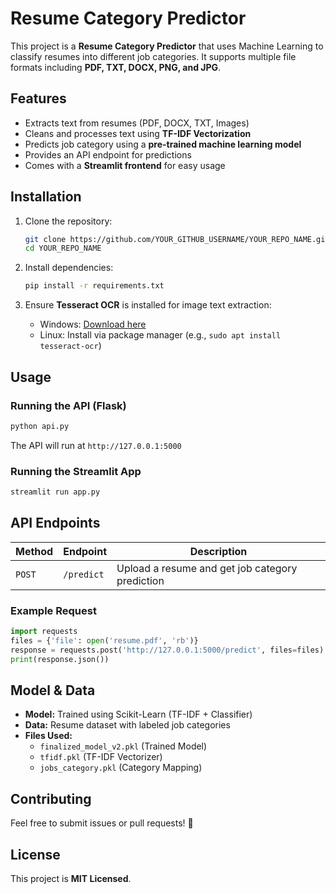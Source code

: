 # Resume Category Predictor

This project is a **Resume Category Predictor** that uses Machine Learning to classify resumes into different job categories. It supports multiple file formats including **PDF, TXT, DOCX, PNG, and JPG**.

## Features
- Extracts text from resumes (PDF, DOCX, TXT, Images)
- Cleans and processes text using **TF-IDF Vectorization**
- Predicts job category using a **pre-trained machine learning model**
- Provides an API endpoint for predictions
- Comes with a **Streamlit frontend** for easy usage

## Installation

1. Clone the repository:
   ```bash
   git clone https://github.com/YOUR_GITHUB_USERNAME/YOUR_REPO_NAME.git
   cd YOUR_REPO_NAME
   ```

2. Install dependencies:
   ```bash
   pip install -r requirements.txt
   ```

3. Ensure **Tesseract OCR** is installed for image text extraction:
   - Windows: [Download here](https://github.com/UB-Mannheim/tesseract/wiki)
   - Linux: Install via package manager (e.g., `sudo apt install tesseract-ocr`)

## Usage

### Running the API (Flask)
```bash
python api.py
```
The API will run at `http://127.0.0.1:5000`

### Running the Streamlit App
```bash
streamlit run app.py
```

## API Endpoints

| Method | Endpoint | Description |
|--------|----------|-------------|
| `POST` | `/predict` | Upload a resume and get job category prediction |

### Example Request
```python
import requests
files = {'file': open('resume.pdf', 'rb')}
response = requests.post('http://127.0.0.1:5000/predict', files=files)
print(response.json())
```

## Model & Data
- **Model:** Trained using Scikit-Learn (TF-IDF + Classifier)
- **Data:** Resume dataset with labeled job categories
- **Files Used:**
  - `finalized_model_v2.pkl` (Trained Model)
  - `tfidf.pkl` (TF-IDF Vectorizer)
  - `jobs_category.pkl` (Category Mapping)

## Contributing
Feel free to submit issues or pull requests! 🚀

## License
This project is **MIT Licensed**.

